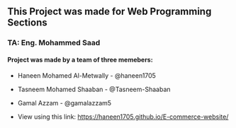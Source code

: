 ## This Project was made for Web Programming Sections
### TA: Eng. Mohammed Saad

#### Project was made by a team of three memebers:
  - Haneen Mohamed Al-Metwally - @haneen1705
  - Tasneem Mohamed Shaaban - @Tasneem-Shaaban
  - Gamal Azzam - @gamalazzam5

- View using this link: https://haneen1705.github.io/E-commerce-website/
